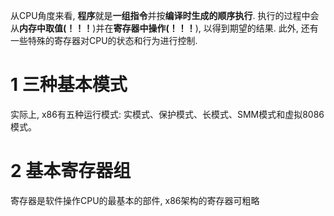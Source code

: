 从CPU角度来看, **程序**就是**一组指令**并按**编译时生成的顺序执行**. 执行的过程中会从**内存中取值(！！！**)并在**寄存器中操作(！！！**), 以得到期望的结果. 此外, 还有一些特殊的寄存器对CPU的状态和行为进行控制.

# 1 三种基本模式

实际上, x86有五种运行模式: 实模式、保护模式、长模式、SMM模式和虚拟8086模式。

# 2 基本寄存器组

寄存器是软件操作CPU的最基本的部件, x86架构的寄存器可粗略